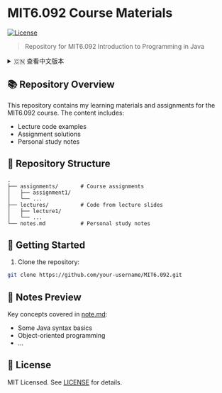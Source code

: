 # MIT6.092 Course Materials

[![License](https://img.shields.io/badge/License-MIT-blue.svg)](https://opensource.org/licenses/MIT)

> Repository for MIT6.092 Introduction to Programming in Java

<details>
<summary>🇨🇳 查看中文版本</summary>

# MIT6.092 课程资料

> MIT6.092 Java编程导论课程资料库

### 📚 课程概述
本仓库包含MIT6.092课程的学习资料和作业，内容包括：
- 课堂代码示例
- 项目作业解答
- 个人学习笔记

### 📂 仓库结构
```
.
├── assignments/       # 课程作业
│   ├── assignment1/
│   └── ... 
├── lectures/          # 课堂代码
│   ├── lecture1/
│   └── ...
└── notes.md           # 个人学习笔记
```

### 🚀 快速开始
1. 克隆仓库：
```bash
git clone https://github.com/MorningStar3426/MIT6.092.git
```

### 📝 笔记预览
[note.md](note.md) 包含以下重点内容：
- 一些Java基础语法
- 面向对象编程
- ...

### 📄 许可证
MIT许可证。详情见[LICENSE](LICENSE)文件。
</details>

## 📚 Repository Overview
This repository contains my learning materials and assignments for the MIT6.092 course. The content includes:
- Lecture code examples
- Assignment solutions
- Personal study notes

## 📂 Repository Structure
```
.
├── assignments/       # Course assignments
│   ├── assignment1/
│   └── ... 
├── lectures/          # Code from lecture slides
│   ├── lecture1/
│   └── ...
└── notes.md           # Personal study notes
```

## 🚀 Getting Started
1. Clone the repository:
```bash
git clone https://github.com/your-username/MIT6.092.git
```

## 📝 Notes Preview
Key concepts covered in [note.md](note.md):
- Some Java syntax basics
- Object-oriented programming
- ...

## 📄 License
MIT Licensed. See [LICENSE](LICENSE) for details.

